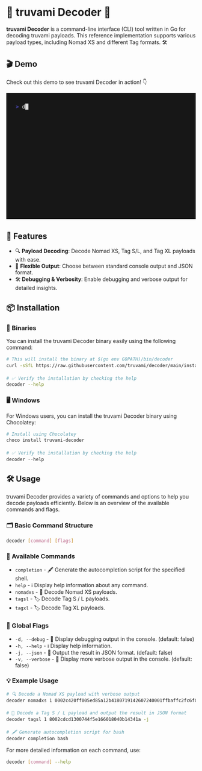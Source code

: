 # 🎉 truvami Decoder 🚀

**truvami Decoder** is a command-line interface (CLI) tool written in Go for decoding truvami payloads. This reference implementation supports various payload types, including Nomad XS and different Tag formats. 🛠️

## 🎬 Demo

Check out this demo to see truvami Decoder in action! 👇

![Demo](demo.gif)

## 🌟 Features

- 🔍 **Payload Decoding**: Decode Nomad XS, Tag S/L, and Tag XL payloads with ease.
- 📄 **Flexible Output**: Choose between standard console output and JSON format.
- 🛠️ **Debugging & Verbosity**: Enable debugging and verbose output for detailed insights.

## 📦 Installation

### 🔧 Binaries

You can install the truvami Decoder binary easily using the following command:

```zsh
# This will install the binary at $(go env GOPATH)/bin/decoder
curl -sSfL https://raw.githubusercontent.com/truvami/decoder/main/install.sh | sh -s -- -b $(go env GOPATH)/bin

# ✅ Verify the installation by checking the help
decoder --help
```

### 🖥️ Windows

For Windows users, you can install the truvami Decoder binary using Chocolatey:

```powershell
# Install using Chocolatey
choco install truvami-decoder

# ✅ Verify the installation by checking the help
decoder --help
```

## 🛠️ Usage

truvami Decoder provides a variety of commands and options to help you decode payloads efficiently. Below is an overview of the available commands and flags.

### 🗂️ Basic Command Structure

```sh
decoder [command] [flags]
```

### 📝 Available Commands

- `completion` - 🖋️ Generate the autocompletion script for the specified shell.
- `help` - ℹ️ Display help information about any command.
- `nomadxs` - 🧩 Decode Nomad XS payloads.
- `tagsl` - 🏷️ Decode Tag S / L payloads.
- `tagxl` - 🏷️ Decode Tag XL payloads.

### 🚩 Global Flags

- `-d, --debug` - 🐛 Display debugging output in the console. (default: false)
- `-h, --help` - ℹ️ Display help information.
- `-j, --json` - 📄 Output the result in JSON format. (default: false)
- `-v, --verbose` - 📢 Display more verbose output in the console. (default: false)

### 💡 Example Usage

```sh
# 🔍 Decode a Nomad XS payload with verbose output
decoder nomadxs 1 0002c420ff005ed85a12b4180719142607240001ffbaffc2fc6f09a71d2e

# 📝 Decode a Tag S / L payload and output the result in JSON format
decoder tagsl 1 8002cdcd1300744f5e166018040b14341a -j

# 🖋️ Generate autocompletion script for bash
decoder completion bash
```

For more detailed information on each command, use:

```sh
decoder [command] --help
```
